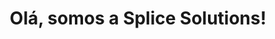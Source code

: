 ---
title: "Olá, somos a Splice Solutions!"
meta_title: "About"
description: "this is meta description"
felipe: "/images/cooper.png"
gabriel: "/images/gabriel.png"
draft: false
---
